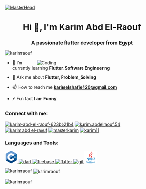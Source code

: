 [![MasterHead](https://developers.giphy.com/branch/master/static/api-512d36c09662682717108a38bbb5c57d.gif)](https://rishavchanda.io)
<h1 align="center">Hi 👋, I'm Karim Abd El-Raouf</h1>
<h3 align="center">A passionate flutter developer from Egypt</h3>

<p align="left"> <img src="https://komarev.com/ghpvc/?username=karimraouf&label=Profile%20views&color=0e75b6&style=flat" alt="karimraouf" /> </p>
<img align="right" alt="Coding" width="400" src="[https://www.behance.net/gallery/161921919/Portrait-animated-gif/modules/913447149](https://camo.githubusercontent.com/40165a147c3dcea0fa1db780bb533fc5f98546ccfb9d5d05ddb2f429277f5348/68747470733a2f2f616e616c7974696373696e6469616d61672e636f6d2f77702d636f6e74656e742f75706c6f6164732f323031382f31322f646576656c6f7065722d6472696262626c652e676966)">


- 🌱 I’m currently learning **Flutter, Software Engineering**

- 💬 Ask me about **Flutter, Problem_Solving**

- 📫 How to reach me **karimelshafie420@gmail.com**

- ⚡ Fun fact **I am Funny**

<h3 align="left">Connect with me:</h3>
<p align="left">
<a href="https://linkedin.com/in/karim-abd-el-raouf-623bb21b4" target="blank"><img align="center" src="https://raw.githubusercontent.com/rahuldkjain/github-profile-readme-generator/master/src/images/icons/Social/linked-in-alt.svg" alt="karim-abd-el-raouf-623bb21b4" height="30" width="40" /></a>
<a href="https://fb.com/karim.abdelraouf.54" target="blank"><img align="center" src="https://raw.githubusercontent.com/rahuldkjain/github-profile-readme-generator/master/src/images/icons/Social/facebook.svg" alt="karim.abdelraouf.54" height="30" width="40" /></a>
<a href="https://www.youtube.com/c/karim abd el-raouf" target="blank"><img align="center" src="https://raw.githubusercontent.com/rahuldkjain/github-profile-readme-generator/master/src/images/icons/Social/youtube.svg" alt="karim abd el-raouf" height="30" width="40" /></a>
<a href="https://codeforces.com/profile/masterkarim" target="blank"><img align="center" src="https://raw.githubusercontent.com/rahuldkjain/github-profile-readme-generator/master/src/images/icons/Social/codeforces.svg" alt="masterkarim" height="30" width="40" /></a>
<a href="https://www.leetcode.com/karim11" target="blank"><img align="center" src="https://raw.githubusercontent.com/rahuldkjain/github-profile-readme-generator/master/src/images/icons/Social/leet-code.svg" alt="karim11" height="30" width="40" /></a>
</p>

<h3 align="left">Languages and Tools:</h3>
<p align="left"> <a href="https://www.w3schools.com/cpp/" target="_blank" rel="noreferrer"> <img src="https://raw.githubusercontent.com/devicons/devicon/master/icons/cplusplus/cplusplus-original.svg" alt="cplusplus" width="40" height="40"/> </a> <a href="https://dart.dev" target="_blank" rel="noreferrer"> <img src="https://www.vectorlogo.zone/logos/dartlang/dartlang-icon.svg" alt="dart" width="40" height="40"/> </a> <a href="https://firebase.google.com/" target="_blank" rel="noreferrer"> <img src="https://www.vectorlogo.zone/logos/firebase/firebase-icon.svg" alt="firebase" width="40" height="40"/> </a> <a href="https://flutter.dev" target="_blank" rel="noreferrer"> <img src="https://www.vectorlogo.zone/logos/flutterio/flutterio-icon.svg" alt="flutter" width="40" height="40"/> </a> <a href="https://git-scm.com/" target="_blank" rel="noreferrer"> <img src="https://www.vectorlogo.zone/logos/git-scm/git-scm-icon.svg" alt="git" width="40" height="40"/> </a> <a href="https://www.java.com" target="_blank" rel="noreferrer"> <img src="https://raw.githubusercontent.com/devicons/devicon/master/icons/java/java-original.svg" alt="java" width="40" height="40"/> </a> </p>

<p><img align="left" src="https://github-readme-stats.vercel.app/api/top-langs?username=karimraouf&show_icons=true&locale=en&layout=compact" alt="karimraouf" /></p>

<p>&nbsp;<img align="center" src="https://github-readme-stats.vercel.app/api?username=karimraouf&show_icons=true&locale=en" alt="karimraouf" /></p>

<p><img align="center" src="https://github-readme-streak-stats.herokuapp.com/?user=karimraouf&" alt="karimraouf" /></p>
